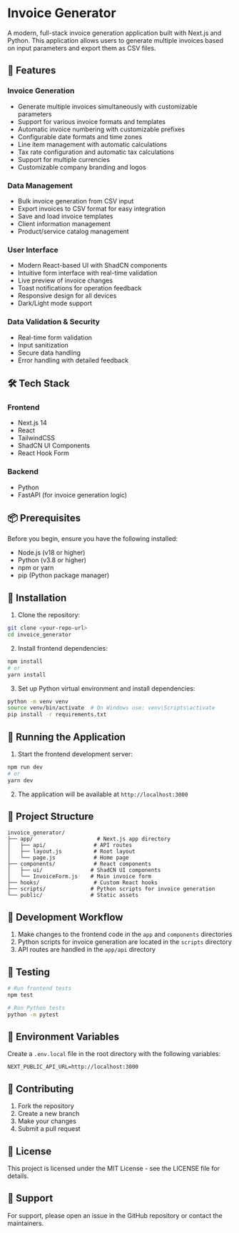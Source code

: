 # Invoice Generator

A modern, full-stack invoice generation application built with Next.js and Python. This application allows users to generate multiple invoices based on input parameters and export them as CSV files.

## 🚀 Features

### Invoice Generation
- Generate multiple invoices simultaneously with customizable parameters
- Support for various invoice formats and templates
- Automatic invoice numbering with customizable prefixes
- Configurable date formats and time zones
- Line item management with automatic calculations
- Tax rate configuration and automatic tax calculations
- Support for multiple currencies
- Customizable company branding and logos

### Data Management
- Bulk invoice generation from CSV input
- Export invoices to CSV format for easy integration
- Save and load invoice templates
- Client information management
- Product/service catalog management

### User Interface
- Modern React-based UI with ShadCN components
- Intuitive form interface with real-time validation
- Live preview of invoice changes
- Toast notifications for operation feedback
- Responsive design for all devices
- Dark/Light mode support

### Data Validation & Security
- Real-time form validation
- Input sanitization
- Secure data handling
- Error handling with detailed feedback

## 🛠️ Tech Stack

### Frontend
- Next.js 14
- React
- TailwindCSS
- ShadCN UI Components
- React Hook Form

### Backend
- Python
- FastAPI (for invoice generation logic)

## 📦 Prerequisites

Before you begin, ensure you have the following installed:
- Node.js (v18 or higher)
- Python (v3.8 or higher)
- npm or yarn
- pip (Python package manager)

## 🔧 Installation

1. Clone the repository:
```bash
git clone <your-repo-url>
cd invoice_generator
```

2. Install frontend dependencies:
```bash
npm install
# or
yarn install
```

3. Set up Python virtual environment and install dependencies:
```bash
python -m venv venv
source venv/bin/activate  # On Windows use: venv\Scripts\activate
pip install -r requirements.txt
```

## 🚀 Running the Application

1. Start the frontend development server:
```bash
npm run dev
# or
yarn dev
```

2. The application will be available at `http://localhost:3000`

## 📁 Project Structure

```
invoice_generator/
├── app/                    # Next.js app directory
│   ├── api/               # API routes
│   ├── layout.js          # Root layout
│   └── page.js            # Home page
├── components/            # React components
│   ├── ui/               # ShadCN UI components
│   └── InvoiceForm.js    # Main invoice form
├── hooks/                 # Custom React hooks
├── scripts/              # Python scripts for invoice generation
└── public/               # Static assets
```

## 🔄 Development Workflow

1. Make changes to the frontend code in the `app` and `components` directories
2. Python scripts for invoice generation are located in the `scripts` directory
3. API routes are handled in the `app/api` directory

## 🧪 Testing

```bash
# Run frontend tests
npm test

# Run Python tests
python -m pytest
```

## 📝 Environment Variables

Create a `.env.local` file in the root directory with the following variables:
```
NEXT_PUBLIC_API_URL=http://localhost:3000
```

## 🤝 Contributing

1. Fork the repository
2. Create a new branch
3. Make your changes
4. Submit a pull request

## 📄 License

This project is licensed under the MIT License - see the LICENSE file for details.

## 👥 Support

For support, please open an issue in the GitHub repository or contact the maintainers. 